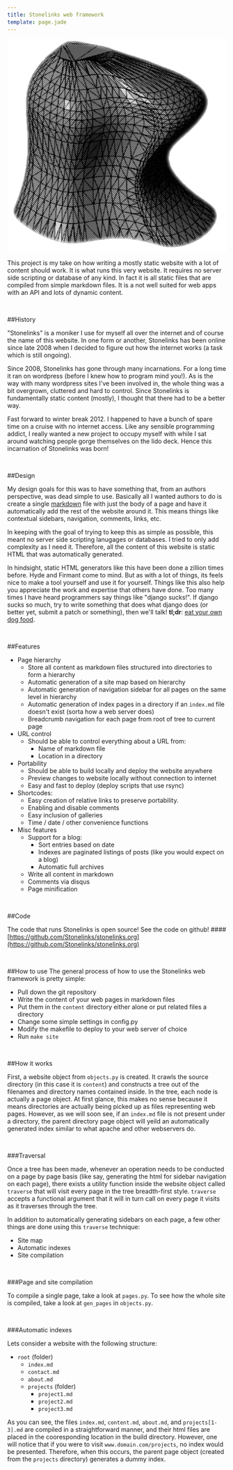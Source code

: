 ```yaml
---
title: Stonelinks web framework
template: page.jade
---
```


<div class="img-container">

<img src="/img/projects/stonelinks-web-framework.png">

</div>

This project is my take on how writing a mostly static website with a lot of content should work. It is what runs this very website. It requires no server side scripting or database of any kind. In fact it is all static files that are compiled from simple markdown files. It is a not well suited for web apps with an API and lots of dynamic content.

<br>

##History

"Stonelinks" is a moniker I use for myself all over the internet and of course the name of this website. In one form or another, Stonelinks has been online since late 2008 when I decided to figure out how the internet works (a task which is still ongoing).

Since 2008, Stonelinks has gone through many incarnations. For a long time it ran on wordpress (before I knew how to program mind you!). As is the way with many wordpress sites I've been involved in, the whole thing was a bit overgrown, cluttered and hard to control. Since Stonelinks is fundamentally static content (mostly), I thought that there had to be a better way.

Fast forward to winter break 2012. I happened to have a bunch of spare time on a cruise with no internet access. Like any sensible programming addict, I really wanted a new project to occupy myself with while I sat around watching people gorge themselves on the lido deck. Hence this incarnation of Stonelinks was born!

<br>

##Design

My design goals for this was to have something that, from an authors perspective, was dead simple to use. Basically all I wanted authors to do is create a single [markdown](http://daringfireball.net/projects/markdown/) file with just the body of a page and have it automatically add the rest of the website around it. This means things like contextual sidebars, navigation, comments, links, etc.

In keeping with the goal of trying to keep this as simple as possible, this meant no server side scripting lanugages or databases. I tried to only add complexity as I need it. Therefore, all the content of this website is static HTML that was automatically generated.

In hindsight, static HTML generators like this have been done a zillion times before. Hyde and Firmant come to mind. But as with a lot of things, its feels nice to make a tool yourself and use it for yourself. Things like this also help you appreciate the work and expertise that others have done. Too many times I have heard programmers say things like "django sucks!". If django sucks so much, try to write something that does what django does (or better yet, submit a patch or something), then we'll talk! **tl;dr**: [eat your own dog food](http://en.wikipedia.org/wiki/Eating_your_own_dog_food).

<br>

##Features

- Page hierarchy
    - Store all content as markdown files structured into directories to form a hierarchy
    - Automatic generation of a site map based on hierarchy
    - Automatic generation of navigation sidebar for all pages on the same level in hierarchy
    - Automatic generation of index pages in a directory if an `index.md` file doesn't exist (sorta how a web server does)
    - Breadcrumb navigation for each page from root of tree to current page
- URL control
    - Should be able to control everything about a URL from:
        - Name of markdown file
        - Location in a directory
- Portability
    - Should be able to build locally and deploy the website anywhere
    - Preview changes to website locally without connection to internet
    - Easy and fast to deploy (deploy scripts that use rsync)
- Shortcodes:
    - Easy creation of relative links to preserve portability.
    - Enabling and disable comments
    - Easy inclusion of galleries
    - Time / date / other convenience functions
- Misc features
    - Support for a blog:
        - Sort entries based on date
        - Indexes are paginated listings of posts (like you would expect on a blog)
        - Automatic full archives
    - Write all content in markdown
    - Comments via disqus
    - Page minification

<br>

##Code

The code that runs Stonelinks is open source! See the code on github!
####[https://github.com/Stonelinks/stonelinks.org](https://github.com/Stonelinks/stonelinks.org)

<br>

##How to use
The general process of how to use the Stonelinks web framework is pretty simple:

- Pull down the git repository
- Write the content of your web pages in markdown files
- Put them in the `content` directory either alone or put related files a directory
- Change some simple settings in config.py
- Modify the makefile to deploy to your web server of choice
- Run `make site`

<br>

##How it works

First, a website object from `objects.py` is created. It crawls the source directory (in this case it is `content`) and constructs a tree out of the filenames and directory names contained inside. In the tree, each node is actually a page object. At first glance, this makes no sense because it means directories are actually being picked up as files representing web pages. However, as we will soon see, if an `index.md` file is not present under a directory, the parent directory page object will yeild an automatically generated index similar to what apache and other webservers do.

<br>

###Traversal

Once a tree has been made, whenever an operation needs to be conducted on a page by page basis (like say, generating the html for sidebar navigation on each page), there exists a utility function inside the website object called `traverse` that will visit every page in the tree breadth-first style. `traverse` accepts a functional argument that it will in turn call on every page it visits as it traverses through the tree.

In addition to automatically generating sidebars on each page, a few other things are done using this `traverse` technique:

- Site map
- Automatic indexes
- Site compilation

<br>

###Page and site compilation

To compile a single page, take a look at `pages.py`. To see how the whole site is compiled, take a look at `gen_pages` in `objects.py`.

<br>

###Automatic indexes

Lets consider a website with the following structure:

- `root` (folder)
    - `index.md`
    - `contact.md`
    - `about.md`
    - `projects` (folder)
        - `project1.md`
        - `project2.md`
        - `project3.md`

As you can see, the files `index.md`, `content.md`, `about.md`, and `projects[1-3].md` are compiled in a straightforward manner, and their html files are placed in the cooresponding location in the build directory. However, one will notice that if you were to visit `www.domain.com/projects`, no index would be presented. Therefore, when this occurs, the parent page object (created from the `projects` directory) generates a dummy index.

